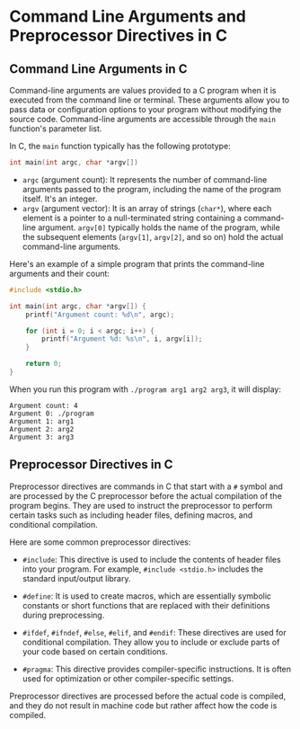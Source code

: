 # Command Line Arguments and Preprocessor Directives in C

## Command Line Arguments in C

Command-line arguments are values provided to a C program when it is executed from the command line or terminal. These arguments allow you to pass data or configuration options to your program without modifying the source code. Command-line arguments are accessible through the `main` function's parameter list.

In C, the `main` function typically has the following prototype:

```c
int main(int argc, char *argv[])
```

- `argc` (argument count): It represents the number of command-line arguments passed to the program, including the name of the program itself. It's an integer.
- `argv` (argument vector): It is an array of strings (`char*`), where each element is a pointer to a null-terminated string containing a command-line argument. `argv[0]` typically holds the name of the program, while the subsequent elements (`argv[1]`, `argv[2]`, and so on) hold the actual command-line arguments.

Here's an example of a simple program that prints the command-line arguments and their count:

```c
#include <stdio.h>

int main(int argc, char *argv[]) {
    printf("Argument count: %d\n", argc);

    for (int i = 0; i < argc; i++) {
        printf("Argument %d: %s\n", i, argv[i]);
    }

    return 0;
}
```

When you run this program with `./program arg1 arg2 arg3`, it will display:

```
Argument count: 4
Argument 0: ./program
Argument 1: arg1
Argument 2: arg2
Argument 3: arg3
```

## Preprocessor Directives in C

Preprocessor directives are commands in C that start with a `#` symbol and are processed by the C preprocessor before the actual compilation of the program begins. They are used to instruct the preprocessor to perform certain tasks such as including header files, defining macros, and conditional compilation.

Here are some common preprocessor directives:

- `#include`: This directive is used to include the contents of header files into your program. For example, `#include <stdio.h>` includes the standard input/output library.

- `#define`: It is used to create macros, which are essentially symbolic constants or short functions that are replaced with their definitions during preprocessing.

- `#ifdef`, `#ifndef`, `#else`, `#elif`, and `#endif`: These directives are used for conditional compilation. They allow you to include or exclude parts of your code based on certain conditions.

- `#pragma`: This directive provides compiler-specific instructions. It is often used for optimization or other compiler-specific settings.

Preprocessor directives are processed before the actual code is compiled, and they do not result in machine code but rather affect how the code is compiled.
```